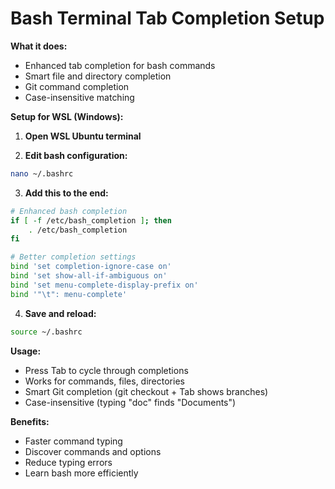 # Bash Terminal Tab Completion Setup

**What it does:**
- Enhanced tab completion for bash commands
- Smart file and directory completion
- Git command completion
- Case-insensitive matching

**Setup for WSL (Windows):**

1. **Open WSL Ubuntu terminal**

2. **Edit bash configuration:**
```bash
nano ~/.bashrc
```

3. **Add this to the end:**
```bash
# Enhanced bash completion
if [ -f /etc/bash_completion ]; then
    . /etc/bash_completion
fi

# Better completion settings
bind 'set completion-ignore-case on'
bind 'set show-all-if-ambiguous on'
bind 'set menu-complete-display-prefix on'
bind '"\t": menu-complete'
```

4. **Save and reload:**
```bash
source ~/.bashrc
```

**Usage:**
- Press Tab to cycle through completions
- Works for commands, files, directories
- Smart Git completion (git checkout + Tab shows branches)
- Case-insensitive (typing "doc" finds "Documents")

**Benefits:**
- Faster command typing
- Discover commands and options
- Reduce typing errors
- Learn bash more efficiently 